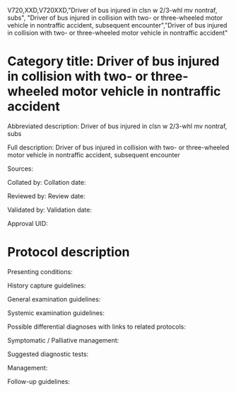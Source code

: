 V720,XXD,V720XXD,"Driver of bus injured in clsn w 2/3-whl mv nontraf, subs", "Driver of bus injured in collision with two- or three-wheeled motor vehicle in nontraffic accident, subsequent encounter","Driver of bus injured in collision with two- or three-wheeled motor vehicle in nontraffic accident"
# Category title: Driver of bus injured in collision with two- or three-wheeled motor vehicle in nontraffic accident

Abbreviated description: Driver of bus injured in clsn w 2/3-whl mv nontraf, subs

Full description: Driver of bus injured in collision with two- or three-wheeled motor vehicle in nontraffic accident, subsequent encounter

Sources:

Collated by:
Collation date:

Reviewed by:
Review date:

Validated by:
Validation date:

Approval UID:

# Protocol description

Presenting conditions:

History capture guidelines:

General examination guidelines:

Systemic examination guidelines:

Possible differential diagnoses with links to related protocols:

Symptomatic / Palliative management:

Suggested diagnostic tests:

Management:

Follow-up guidelines:
